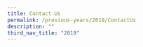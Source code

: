 ```yaml
---
title: Contact Us
permalink: /previous-years/2019/ContactUs
description: ""
third_nav_title: "2019"
---
```

